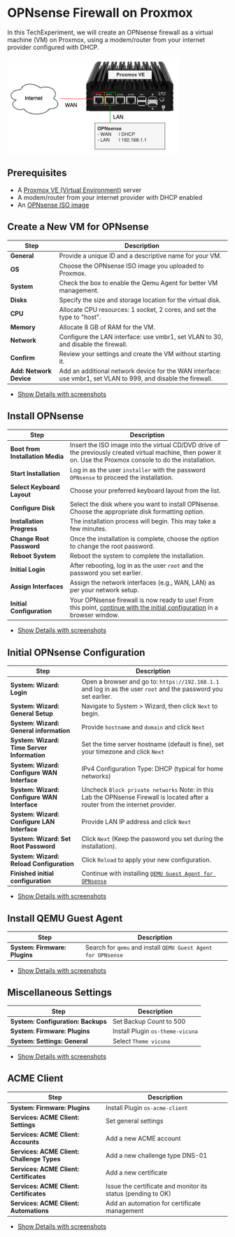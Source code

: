 # OPNsense Firewall on Proxmox

In this TechExperiment, we will create an OPNsense firewall as a virtual machine (VM) on Proxmox, using a modem/router from your internet provider configured with DHCP.

![TechExperiment | OPNsense environment overview](images/OPNsense-environment-overview.png)


## Prerequisites
- A [Proxmox VE (Virtual Environment)](https://proxmox.com/en/downloads) server
- A modem/router from your internet provider with DHCP enabled
- An [OPNsense ISO image](https://opnsense.org/download/)

## Create a New VM for OPNsense
| Step                 | Description |
| -------------------- | ---------------------------------------- |
| **General** | Provide a unique ID and a descriptive name for your VM.|
| **OS** | Choose the OPNsense ISO image you uploaded to Proxmox.|
| **System** | Check the box to enable the Qemu Agent for better VM management.|
| **Disks** | Specify the size and storage location for the virtual disk.|
| **CPU** | Allocate CPU resources: 1 socket, 2 cores, and set the type to "host".|
| **Memory** | Allocate 8 GB of RAM for the VM.|
| **Network** | Configure the LAN interface: use vmbr1, set VLAN to 30, and disable the firewall.|
| **Confirm** | Review your settings and create the VM without starting it.|
| **Add: Network Device** | Add an additional network device for the WAN interface: use vmbr1, set VLAN to 999, and disable the firewall.|

- [Show Details with screenshots](docs/1-create-vm/README.md)

## Install OPNsense

| Step                 | Description |
| -------------------- | ---------------------------------------- |
| **Boot from Installation Media** | Insert the ISO image into the virtual CD/DVD drive of the previously created virtual machine, then power it on. Use the Proxmox console to do the installation. |
| **Start Installation** | Log in as the user `installer` with the password `OPNsense` to proceed the installation. |
| **Select Keyboard Layout** | Choose your preferred keyboard layout from the list. |
| **Configure Disk** | Select the disk where you want to install OPNsense. Choose the appropriate disk formatting option. |
| **Installation Progress** | The installation process will begin. This may take a few minutes. |
| **Change Root Password** | Once the installation is complete, choose the option to change the root password. |
| **Reboot System** | Reboot the system to complete the installation. |
| **Initial Login** | After rebooting, log in as the user `root` and the password you set earlier. |
| **Assign Interfaces** | Assign the network interfaces (e.g., WAN, LAN) as per your network setup. |
| **Initial Configuration** | Your OPNsense firewall is now ready to use! From this point, [continue with the initial configuration](docs/3-initial-opnsense-configuration/README.md) in a browser window. |

- [Show Details with screenshots](docs/2-install-opnsense/README.md)

## Initial OPNsense Configuration

| Step                 | Description |
| -------------------- | ---------------------------------------- |
| **System: Wizard: Login** | Open a browser and go to: `https://192.168.1.1` and log in as the user `root` and the password you set earlier. |
| **System: Wizard: General Setup** | Navigate to System > Wizard, then click `Next` to begin. |
| **System: Wizard: General information** | Provide `hostname` and `domain` and click `Next`|
| **System: Wizard: Time Server Information** | Set the time server hostname (default is fine), set your timezone and click `Next` |
| **System: Wizard: Configure WAN Interface** | IPv4 Configuration Type: DHCP (typical for home networks) |
| **System: Wizard: Configure WAN Interface** | Uncheck `Block private networks` Note: in this Lab the OPNsense Firewall is located after a router from the internet provider. |
| **System: Wizard: Configure LAN Interface**  | Provide LAN IP address and click `Next`  |
| **System: Wizard: Set Root Password** | Click `Next` (Keep the password you set during the installation).  |
| **System: Wizard: Reload Configuration** | Click `Reload` to apply your new configuration.|
| **Finished initial configuration** | Continue with installing [`QEMU Guest Agent for OPNsense`](docs/4-install-qemu-agent/README.md) |

- [Show Details with screenshots](docs/3-initial-opnsense-configuration/README.md)

## Install QEMU Guest Agent

| Step                 | Description |
| -------------------- | ---------------------------------------- |
| **System: Firmware: Plugins** | Search for `qemu` and install `QEMU Guest Agent for OPNsense` |

- [Show Details with screenshots](docs/4-install-qemu-agent/README.md)

## Miscellaneous Settings

| Step                 | Description |
| -------------------- | ---------------------------------------- |
| **System: Configuration: Backups** | Set Backup Count to 500|
| **System: Firmware: Plugins**| Install Plugin `os-theme-vicuna` |
| **System: Settings:  General** | Select `Theme vicuna`

- [Show Details with screenshots](docs/5-miscellaneous-settings/README.md)

## ACME Client 

| Step                 | Description |
| -------------------- | ---------------------------------------- |
| **System: Firmware: Plugins** | Install Plugin `os-acme-client` |
| **Services: ACME Client: Settings** | Set general settings |
| **Services: ACME Client: Accounts** | Add a new ACME account |
| **Services: ACME Client: Challenge Types** | Add a new challenge type DNS-01 |
| **Services: ACME Client: Certificates** | Add a new certificate   |
| **Services: ACME Client: Certificates** | Issue the certificate and monitor its status (pending to OK) |
| **Services: ACME Client: Automations** | Add an automation for certificate management |

- [Show Details with screenshots](docs/6-acme-client/README.md)
